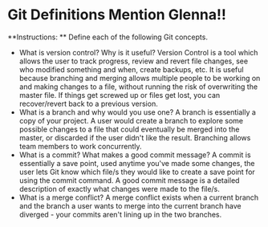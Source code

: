 # Git Definitions Mention Glenna!!

**Instructions: ** Define each of the following Git concepts.

* What is version control?  Why is it useful?
    Version Control is a tool which allows the user to track progress, review and revert file changes, see who modified something and when, create backups, etc. It is useful because branching and merging allows multiple people to be working on and making changes to a file, without running the risk of overwriting the master file. If things get screwed up or files get lost, you can recover/revert back to a previous version. 
* What is a branch and why would you use one?
    A branch is essentially a copy of your project. A user would create a branch to explore some possible changes to a file that could eventually be merged into the master, or discarded if the user didn't like the result. Branching allows team members to work concurrently.
* What is a commit? What makes a good commit message?
    A commit is essentially a save point, used anytime you've made some changes, the user lets Git know which file/s they would like to create a save point for using the commit command. A good commit message is a detailed description of exactly what changes were made to the file/s.
* What is a merge conflict?
    A merge conflict exists when a current branch and the branch a user wants to merge into the current branch have diverged - your commits aren't lining up in the two branches.
    
